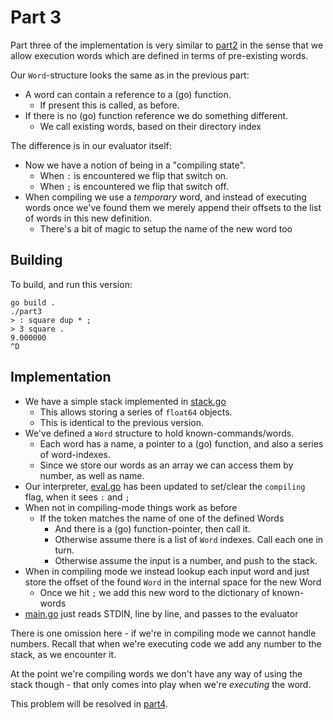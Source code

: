 # Part 3

Part three of the implementation is very similar to [part2](../part2/) in
the sense that we allow execution words which are defined in terms of
pre-existing words.

Our `Word`-structure looks the same as in the previous part:

* A word can contain a reference to a (go) function.
  * If present this is called, as before.
* If there is no (go) function reference we do something different.
  * We call existing words, based on their directory index

The difference is in our evaluator itself:

* Now we have a notion of being in a "compiling state".
  * When `:` is encountered we flip that switch on.
  * When `;` is encountered we flip that switch off.
* When compiling we use a _temporary_ word, and instead of executing words once we've found them we merely append their offsets to the list of words in this new definition.
  * There's a bit of magic to setup the name of the new word too

## Building

To build, and run this version:

```
go build .
./part3
> : square dup * ;
> 3 square .
9.000000
^D
```


## Implementation

* We have a simple stack implemented in [stack.go](stack.go)
  * This allows storing a series of `float64` objects.
  * This is identical to the previous version.
* We've defined a `Word` structure to hold known-commands/words.
  * Each word has a name, a pointer to a (go) function, and also a series of word-indexes.
  * Since we store our words as an array we can access them by number, as well as name.
* Our interpreter, [eval.go](eval.go) has been updated to set/clear the `compiling` flag, when it sees `:` and `;`
* When not in compiling-mode things work as before
  * If the token matches the name of one of the defined Words
    * And there is a (go) function-pointer, then call it.
    * Otherwise assume there is a list of `Word` indexes.  Call each one in turn.
    * Otherwise assume the input is a number, and push to the stack.
* When in compiling mode we instead lookup each input word and just store the offset of the found `Word` in the internal space for the new Word
  * Once we hit `;` we add this new word to the dictionary of known-words
* [main.go](main.go) just reads STDIN, line by line, and passes to the evaluator

There is one omission here - if we're in compiling mode we cannot handle numbers.  Recall that when we're executing code we add any number to the stack, as we encounter it.

At the point we're compiling words we don't have any way of using the stack though - that only comes into play when we're _executing_ the word.

This problem will be resolved in [part4](../part4/).

